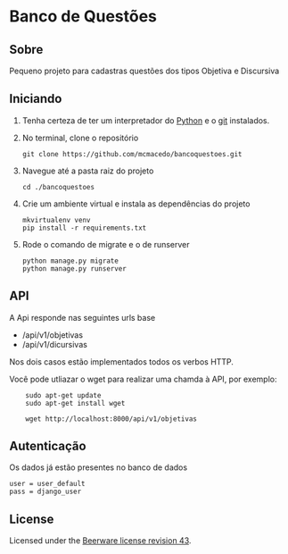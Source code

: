 # Banco de Questões

## Sobre

Pequeno projeto para cadastras questões dos tipos Objetiva e Discursiva

## Iniciando

1. Tenha certeza de ter um interpretador do [Python](https://www.python.org/) e o [git](https://git-scm.com/) instalados.
2. No terminal, clone o repositório

    ```
    git clone https://github.com/mcmacedo/bancoquestoes.git
    ```

3. Navegue até a pasta raiz do projeto

    ```
    cd ./bancoquestoes
    ```
   
4. Crie um ambiente virtual e instala as dependências do projeto

    ```
    mkvirtualenv venv
    pip install -r requirements.txt
    ```

5. Rode o comando de migrate e o de runserver

    ```
    python manage.py migrate
    python manage.py runserver
    ```

## API

A Api responde nas seguintes urls base

- /api/v1/objetivas
- /api/v1/dicursivas

Nos dois casos estão implementados todos os verbos HTTP.

Você pode utliazar o wget para realizar uma chamda à API, por exemplo:

```
    sudo apt-get update
    sudo apt-get install wget
    
    wget http://localhost:8000/api/v1/objetivas
```

## Autenticação
Os dados já estão presentes no banco de dados

```
user = user_default
pass = django_user
```

## License
Licensed under the [Beerware license revision 43](https://pt.wikipedia.org/wiki/Beerware).
